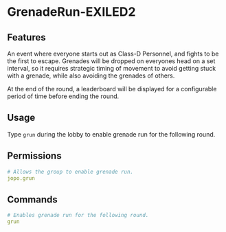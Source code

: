 # GrenadeRun-EXILED2

## Features

An event where everyone starts out as Class-D Personnel, and fights to be the first to escape.
Grenades will be dropped on everyones head on a set interval, so it requires strategic timing of movement to avoid getting stuck with a grenade, while also avoiding the grenades of others.

At the end of the round, a leaderboard will be displayed for a configurable period of time before ending the round.

## Usage

Type `grun` during the lobby to enable grenade run for the following round.

## Permissions

```yml
# Allows the group to enable grenade run.
jopo.grun
```

## Commands

```yml
# Enables grenade run for the following round.
grun
```
